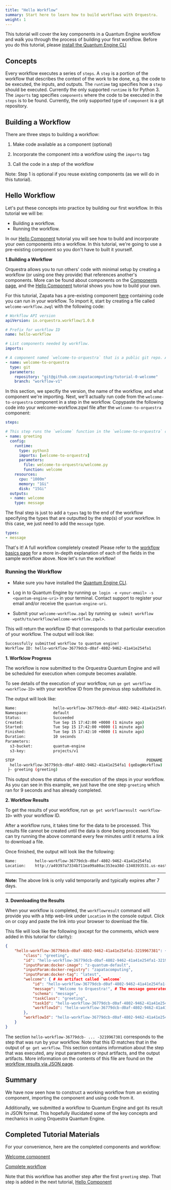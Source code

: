 ```yaml
---
title: "Hello Workflow"
summary: Start here to learn how to build workflows with Orquestra.
weight: 1
---
```


This tutorial will cover the key components in a Quantum Engine workflow and walk you through the process of building your first workflow. Before you do this tutorial, please [install the Quantum Engine CLI](../../qe-cli/install-cli)

## Concepts
Every workflow executes a series of `steps`. A `step` is a portion of the workflow that describes the context of the work to be done, e.g. the code to be executed, the inputs, and outputs. The `runtime` tag specifies how a `step` should be executed. Currently the only supported `runtime` is for Python 3. The `imports` tag specifies `components` where the code to be executed in the `steps` is to be found. Currently, the only supported type of `component` is a git repository.

## Building a Workflow

There are three steps to building a workflow:

1. Make code available as a component (optional)

1. Incorporate the component into a workflow using the `imports` tag

1. Call the code in a step of the workflow

Note: Step 1 is optional if you reuse existing components (as we will do in this tutorial).

## Hello Workflow

Let's put these concepts into practice by building our first workflow. In this tutorial we will be:
- Building a workflow.
- Running the workflow.

In our [Hello Component](../hello-component) tutorial you will see how to build and incorporate your own components into a workflow. In this tutorial, we're going to use a pre-existing component so you don't have to built it yourself.

**1.Building a Workflow**

Orquestra allows you to run others' code with minimal setup by creating a workflow (or using one they provide) that references another's components. More can be found about components on the [Components page](https://www.orquestra.io/docs/qe/workflow/resources/), and the [Hello Component](../hello-component) tutorial shows you how to build your own.

For this tutorial, Zapata has a pre-existing component [here](https://github.com/zapatacomputing/tutorial-0-welcome) containing code you can run in your workflow. To import it, start by creating a file called `welcome-workflow.zwql` with the following code:

```YAML
# Workflow API version
apiVersion: io.orquestra.workflow/1.0.0

# Prefix for workflow ID
name: hello-workflow

# List components needed by workflow.
imports:

# A component named `welcome-to-orquestra` that is a public git repo. All the fields here are required except branch, which defaults to master.
- name: welcome-to-orquestra
  type: git
  parameters:
    repository: "git@github.com:zapatacomputing/tutorial-0-welcome"
    branch: "workflow-v1"
```

In this section, we specifiy the version, the name of the workflow, and what component we're importing. Next, we'll actually run code from the `welcome-to-orquestra` component in a step in the workflow. Copypaste the following code into your welcome-workflow.zqwl file after the `welcome-to-orquestra` component:

```YAML
steps:

# This step runs the `welcome` function in the `welcome-to-orquestra` component
- name: greeting
  config:
    runtime:
      type: python3
      imports: [welcome-to-orquestra]
      parameters:
        file: welcome-to-orquestra/welcome.py
        function: welcome
    resources:
      cpu: "1000m"
      memory: "1Gi"
      disk: "15Gi"
  outputs:
  - name: welcome
    type: message
```

The final step is just to add a `types` tag to the end of the workflow specifying the types that are outputted by the step(s) of your workflow. In this case, we just need to add the `message` type.

```YAML
types:
- message
```

That's it! A full workflow completely created! Please refer to the [workflow basics page](../../quantum-engine/workflow-basics/) for a more in-depth explanation of each of the fields in the sample workflow above. Now let's run the workflow!


### Running the Workflow

* Make sure you have installed the [Quantum Engine CLI](../../qe-cli/install-cli/).

* Log in to Quantum Engine by running `qe login -e <your-email> -s <quantum-engine-uri>` in your terminal. Contact support to register your email and/or receive the `quantum-engine-uri`.

* Submit your `welcome-workflow.zqwl` by running `qe submit workflow <path/to/workflow/welcome-workflow.zqwl>`.

This will return the workflow ID that corresponds to that particular execution of your workflow. The output will look like:
```Bash
Successfully submitted workflow to quantum engine!
Workflow ID: hello-workflow-36779dcb-d0af-4802-9462-41a41e254fa1
```

**1. Worfklow Progress**

The workflow is now submitted to the Orquestra Quantum Engine and will be scheduled for execution when compute becomes available.

To see details of the execution of your workflow, run `qe get workflow <workflow-ID>` with your workflow ID from the previous step substituted in.

 The output will look like:
```Bash
Name:                hello-workflow-36779dcb-d0af-4802-9462-41a41e254fa1
Namespace:           default
Status:              Succeeded
Created:             Tue Sep 15 17:42:00 +0000 (1 minute ago)
Started:             Tue Sep 15 17:42:00 +0000 (1 minute ago)
Finished:            Tue Sep 15 17:42:10 +0000 (1 minute ago)
Duration:            10 seconds
Parameters:          
  s3-bucket:         quantum-engine
  s3-key:            projects/v1

STEP                                                          PODNAME                                                         DURATION  MESSAGE
  hello-workflow-36779dcb-d0af-4802-9462-41a41e254fa1 (qeDagWorkflow)                                                                                     
 ├- greeting (greeting)                                                hello-workflow-36779dcb-d0af-4802-9462-41a41e254fa1-3219967381  9s        welcome  
```

This output shows the status of the execution of the steps in your workflow. As you can see in this example, we just have the one step `greeting` which ran for 9 seconds and has already completed.

**2. Workflow Results**

To get the results of your workflow, run `qe get workflowresult <workflow-ID>` with your workflow ID.

After a workflow runs, it takes time for the data to be processed. This results file cannot be created until the data is done being processed. You can try running the above command every few minutes until it returns a link to download a file.

Once finished, the output will look like the following:
```Bash
Name:        hello-workflow-36779dcb-d0af-4802-9462-41a41e254fa1
Location:    http://a49397a7334b711ea99a80ac353ea38d-1340393531.us-east-1.elb.amazonaws.com:9000/workflow-results/hello-workflow-36779dcb-d0af-4802-9462-41a41e254fa1.json?X-Amz-Algorithm=AWS4-HMAC-SHA256&X-Amz-Credential=zapata%2F20200915%2Fus-east-1%2Fs3%2Faws4_request&X-Amz-Date=20200915T193213Z&X-Amz-Expires=604800&X-Amz-SignedHeaders=host&response-content-disposition=attachment%3B%20filename%3D%22hello-workflow-36779dcb-d0af-4802-9462-41a41e254fa1.json%22&X-Amz-Signature=3366f8eb8b0701d1bce40c329f6a3a42a1c73f603d93b7ced22b99e181a6a67d
```
___
**Note:** The above link is only valid temporarily and typically expires after 7 days.
___

**3. Downloading the Results**

When your workflow is completed, the `workflowresult` command will provide you with a http web-link under `Location` in the console output. Click on or copy and paste the link into your browser to download the file.

This file will look like the following (except for the comments, which were added in this tutorial for clarity):

```JSON
{
    "hello-workflow-36779dcb-d0af-4802-9462-41a41e254fa1-3219967381": { # The step that executed the `greeting` task
        "class": "greeting",
        "id": "hello-workflow-36779dcb-d0af-4802-9462-41a41e254fa1-3219967381",
        "inputParam:docker-image": "z-quantum-default",
        "inputParam:docker-registry": "zapatacomputing",
        "inputParam:docker-tag": "latest",
        "welcome": { # An artifact called `welcome`
            "id": "hello-workflow-36779dcb-d0af-4802-9462-41a41e254fa1-3219967381/welcome",
            "message": "Welcome to Orquestra!", # The message generated by this step
            "schema": "message",
            "taskClass": "greeting",
            "taskId": "hello-workflow-36779dcb-d0af-4802-9462-41a41e254fa1-3219967381",
            "workflowId": "hello-workflow-36779dcb-d0af-4802-9462-41a41e254fa1"
        },
        "workflowId": "hello-workflow-36779dcb-d0af-4802-9462-41a41e254fa1"
    }
}
```

The section `hello-workflow-36779dcb- ... -3219967381` corresponds to the step that was run by your workflow. Note that this ID matches that in the output of `qe get workflow`. This section contains information about the step that was executed, any input parameters or input artifacts, and the output artifacts. More information on the contents of this file are found on the [workflow results via JSON page](../../data-management/workflow-result/).

## Summary

We have now seen how to construct a working workflow from an existing component, importing the component and using code from it.

Additionally, we submitted a workflow to Quantum Engine and got its result in JSON format.
This hopefully illucidated some of the key concepts and mechanics in using Orquestra Quantum Engine.

## Completed Tutorial Materials

For your convenience, here are the completed components and workflow:

[Welcome component](https://github.com/zapatacomputing/tutorial-0-welcome)

[Complete workflow](https://github.com/zapatacomputing/tutorial-0-welcome/blob/workflow-v1/hello-workflow.zqwl)

Note that this workflow has another step after the first `greeting` step. That step is added in the next tutorial, [Hello Component](../hello-component)
